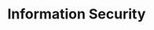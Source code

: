 # Information Security

[](your-business-information-system-complete-and-secure)

[](securing-confidentiality-of-data-using-the-bell-lapadula-model)